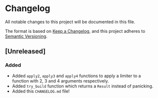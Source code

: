 # Changelog

All notable changes to this project will be documented in this file.

The format is based on [Keep a Changelog](https://keepachangelog.com/en/1.1.0/), and this project adheres to [Semantic Versioning](https://semver.org/spec/v2.0.0.html).


## [Unreleased]

### Added

- Added `apply2`, `apply3` and `apply4` functions to apply a limiter to a function with 2, 3 and 4 arguments respectively.
- Added `try_build` function which returns a `Result` instead of panicking.
- Added this `CHANGELOG.md` file!
